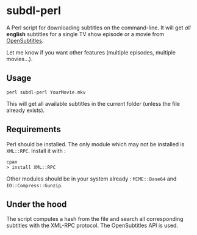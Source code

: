 subdl-perl
==========

A Perl script for downloading subtitles on the command-line. It will get *all* **english** subtitles for a single TV show episode or a movie from
[OpenSubtitles](www.opensubtitles.org).

Let me know if you want other features (multiple episodes, multiple movies...).

## Usage

    perl subdl-perl YourMovie.mkv
    
This will get all available subtitles in the current folder (unless the file already exists).

## Requirements

Perl should be installed. The only module which may not be installed is `XML::RPC`. Install it with :
 
    cpan
    > install XML::RPC
    
Other modules should be in your system already : `MIME::Base64` and `IO::Compress::Gunzip`.    

## Under the hood

The script computes a hash from the file and search all corresponding subtitles with the XML-RPC protocol.
The OpenSubtitles API is used. 
